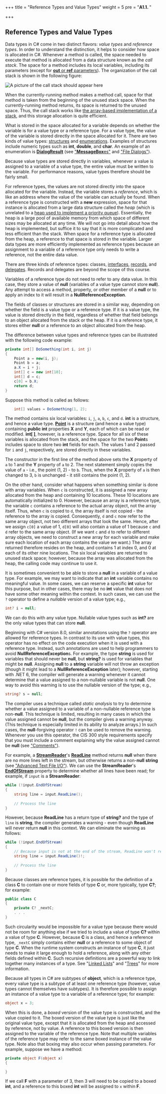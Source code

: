 +++
title = "Reference Types and Value Types"
weight = 5
pre = "<b>A1.1. </b>"

+++

## Reference Types and Value Types

Data types in C# come in two distinct flavors: *value types* and *reference types*. In order to understand the distinction, it helps to consider how space is allocated in C#. Whenever a method is called, the space needed to execute that method is allocated from a data structure known as the *call stack*. The space for a method includes its local variables, including its parameters (except for [**out** or **ref** parameters](/appendix/syntax/out-ref)). The organization of the call stack is shown in the following figure:

![A picture of the call stack should appear here](../img/call-stack.jpg)

When the currently-running method makes a method call, space for that method is taken from the beginning of the unused stack space. When the currently-running method returns, its space is returned to the unused space. Thus, the call stack works like [the array-based implementation of a stack](/stacks-queues/stack-impl), and this storage allocation is quite efficient.

What is stored in the space allocated for a variable depends on whether the variable is for a value type or a reference type. For a value type, the value of the variable is stored directly in the space allocated for it. There are two kinds of value types: [structures](/appendix/syntax/structs) and [enumerations](/appendix/syntax/enumerations). Examples of structures include numeric types such as **int**, **double**, and **char**. An example of an enumeration is [**DialogResult**](https://learn.microsoft.com/en-us/dotnet/api/system.windows.forms.dialogresult?view=windowsdesktop-6.0) (see ["**MessageBox**es"](/io/dialogs/message-boxes) and ["File Dialogs"](/io/dialogs/file-dialogs)).

Because value types are stored directly in variables, whenever a value is assigned to a variable of a value type, the entire value must be written to the variable. For performance reasons, value types therefore should be fairly small.

For reference types, the values are not stored directly into the space allocated for the variable. Instead, the variable stores a *reference*, which is like an address where the value of the variable can actually be found. When a reference type is constructed with a **new** expression, space for that instance is allocated from a large data structure called the *heap* (which is unrelated to a [heap used to implement a priority queue](/trees/priority-queues/heaps)). Essentially, the heap is a large pool of available memory from which space of different sizes may be allocated at any time. We will not go into detail about how the heap is implemented, but suffice it to say that it is more complicated and less efficient than the stack. When space for a reference type is allocated from the heap, a reference to that space is stored in the variable. Larger data types are more efficiently implemented as reference types because an assignment to a variable of a reference type only needs to write a reference, not the entire data value.

There are three kinds of reference types: classes, [interfaces](/trees/tries/multiple-impl), [records](https://learn.microsoft.com/en-us/dotnet/csharp/language-reference/builtin-types/record), and [delegates](https://learn.microsoft.com/en-us/dotnet/csharp/language-reference/builtin-types/reference-types#the-delegate-type). Records and delegates are beyond the scope of this course.

Variables of a reference type do not need to refer to any data value. In this case, they store a value of **null** (variables of a value type cannot store **null**). Any attempt to access a method, property, or other member of a **null** or to apply an index to it will result in a **NullReferenceException**.

The fields of classes or structures are stored in a similar way, depending on whether the field is a value type or a reference type. If it is a value type, the value is stored directly in the field, regardless of whether that field belongs to an object allocated from the stack or the heap. If it is a reference type, it stores either **null** or a reference to an object allocated from the heap.

The difference between value types and reference types can be illustrated with the following code example:

```c#
private int[] DoSomething(int i, int j)
{
    Point a = new(i, j);
    Point b = a;
    a.X = i + j;
    int[] c = new int[10];
    int[] d = c;
    c[0] = b.X;
    return d;
}
```

Suppose this method is called as follows:

```c#
    int[] values = DoSomething(1, 2);
```

The method contains six local variables: `i`, `j`, `a`, `b`, `c`, and `d`. **int** is a structure, and hence a value type. [**Point**](https://learn.microsoft.com/en-us/dotnet/api/system.drawing.point?view=net-6.0) is a structure (and hence a value type) containing **public int** properties **X** and **Y**, each of which can be read or modified. **int\[ \]**, however, is a reference type. Space for all six of these variables is allocated from the stack, and the space for the two **Point**s includes space to store two **int** fields for each. The values 1 and 2 passed for `i` and `j`, respectively, are stored directly in these variables.

The constructor in the first line of the method above sets the **X** property of `a` to 1 and the **Y** property of `a` to 2. The next statement simply copies the value of `a` - i.e., the point (1, 2) - to `b`. Thus, when the **X** property of `a` is then changed to 3, `b` is unchanged - it still contains the point (1, 2).

On the other hand, consider what happens when something similar is done with array variables. When `c` is constructed, it is assigned a new array allocated from the heap and containing 10 locations. These 10 locations are automatically initialized to 0. However, because an array is a reference type, the variable `c` contains a reference to the actual array object, not the array itself. Thus, when `c` is copied to `d`, the array itself is not copied - the reference to the array is copied. Consequently, `d` and `c` now refer to the same array object, not two different arrays that look the same. Hence, after we assign `c[0]` a value of 1, `d[0]` will also contain a value of 1 because `c` and `d` refer to the same array object. (If we want `c` and `d` to refer to different array objects, we need to construct a new array for each variable and make sure each location of each array contains the value we want.) The array returned therefore resides on the heap, and contains 1 at index 0, and 0 at each of its other nine locations. The six local variables are returned to unused stack space; however, because the array was allocated from the heap, the calling code may continue to use it.

<a name="nullable-types"></a>It is sometimes convenient to be able to store a **null** in a variable of a value type. For example, we may want to indicate that an **int** variable contains no meaningful value. In some cases, we can reserve a specific **int** value for this purpose, but in other cases, there may be no **int** value that does not have some other meaning within the context. In such cases, we can use the `?` operator to define a *nullable* version of a value type; e.g.,

```C#
int? i = null;
```

We can do this with any value type. Nullable value types such as **int?** are the only value types that can store **null**.

Beginning with C# version 8.0, similar annotations using the `?` operator are allowed for reference types. In contrast to its use with value types, this operator has no effect on the code execution when it is used with a reference type. Instead, such annotations are used to help programmers to avoid **NullReferenceException**s. For example, the type **string** is used for variables that should never be **null**, but **string?** is used for variables that might be **null**. Assigning **null** to a **string** variable will not throw an exception (though it might lead to a **NullReferenceException** later); however, starting with .NET 6, the compiler will generate a warning whenever it cannot determine that a value assigned to a non-nullable variable is not **null**. One way to avoid this warning is to use the nullable version of the type; e.g.,

```c#
string? s = null;
```

The compiler uses a technique called *static analysis* to try to determine whether a value assigned to a variable of a non-nullable reference type is non-**null**. This technique is limited, resulting in many cases in which the value assigned cannot be **null**, but the compiler gives a warning anyway. (This technique is especially limited in its ability to analyze arrays.) In such cases, the **null**-forgiving operator `!` can be used to remove the warning. Whenever you use this operator, the CIS 300 style requirements specify that you must include a comment explaining why the value assigned cannot be **null** (see ["Comments"](/appendix/style/comments/)).

For example, a [**StreamReader**](https://learn.microsoft.com/en-us/dotnet/api/system.io.streamreader?view=net-6.0)'s [**ReadLine**](https://learn.microsoft.com/en-us/dotnet/api/system.io.streamreader.readline?view=net-6.0) method returns **null** when there are no more lines left in the stream, but otherwise returns a non-**null** **string** (see ["Advanced Text File I/O"](/io/advanced-text-file/)). We can use the **StreamReader**'s [**EndOfStream**](https://learn.microsoft.com/en-us/dotnet/api/system.io.streamreader.endofstream?view=net-6.0) property to determine whether all lines have been read; for example, if `input` is a **StreamReader**:

```C#
while (!input.EndOfStream)
{
    string line = input.ReadLine();
    
    // Process the line
}
```

However, because **ReadLine** has a return type of **string?** and the type of `line` is **string**, the compiler generates a warning - even though **ReadLine** will never return **null** in this context. We can eliminate the warning as follows:

```c#
while (!input.EndOfStream)
{
    // Because input is not at the end of the stream, ReadLine won't return null.
    string line = input.ReadLine()!;
    
    // Process the line
}
```

Because classes are reference types, it is possible for the definition of a class **C** to contain one or more fields of type **C** or, more typically, type **C?**; for example:

```c#
public class C
{
    private C? _nextC;
    . . .
}
```

Such circularity would be impossible for a value type because there would not be room for anything else if we tried to include a value of type **C?** within a value of type **C**. However, because **C** is a class, and hence a reference type, `_nextC` simply contains either **null** or a reference to some object of type **C**. When the runtime system constructs an instance of type **C**, it just needs to make it large enough to hold a reference, along with any other fields defined within **C**. Such recursive definitions are a powerful way to link together many instances of a type. See "[Linked Lists](/linked-lists)" and "[Trees](/trees)" for more information.

Because all types in C# are subtypes of **object**, which is a reference type, every value type is a subtype of at least one reference type (however, value types cannot themselves have subtypes). It is therefore possible to assign an instance of a value type to a variable of a reference type; for example:

```c#
object x = 3;
```

When this is done, a *boxed* version of the value type is constructed,
 and the value copied to it. The boxed version of the value type is
 just like the original value type, except that it is allocated from
 the heap and accessed by reference, not by value. A reference to this boxed version is then assigned to the variable of the reference type. Note that multiple variables of the reference type may refer to the same boxed instance of the value type.
Note also that boxing may also occur when passing parameters. For example, suppose we have a method:

```c#
private object F(object x)
{

}
```

If we call **F** with a parameter of 3, then 3 will need to be copied to a boxed **int**, and a reference to this boxed **int** will be assigned to `x` within **F**.
